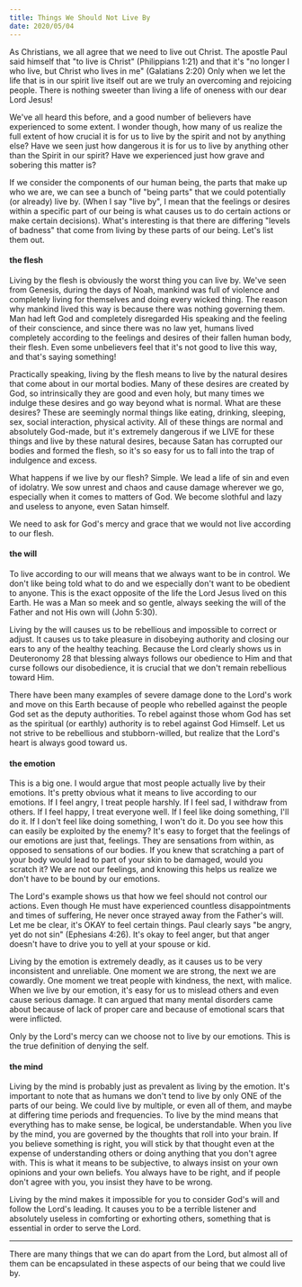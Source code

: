 ```yaml
---
title: Things We Should Not Live By
date: 2020/05/04
---
```


  As Christians, we all agree that we need to live out Christ. The apostle Paul said himself that "to live is Christ" (Philippians 1:21) and that it's "no longer I who live, but Christ who lives in me" (Galatians 2:20) Only when we let the life that is in our spirit live itself out are we truly an overcoming and rejoicing people. There is nothing sweeter than living a life of oneness with our dear Lord Jesus!
  
  We've all heard this before, and a good number of believers have experienced to some extent. I wonder though, how many of us realize the full extent of how crucial it is for us to live by the spirit and not by anything else? Have we seen just how dangerous it is for us to live by anything other than the Spirit in our spirit? Have we experienced just how grave and sobering this matter is?
  
  If we consider the components of our human being, the parts that make up who we are, we can see a bunch of "being parts" that we could potentially (or already) live by. (When I say "live by", I mean that the feelings or desires within a specific part of our being is what causes us to do certain actions or make certain decisions). What's interesting is that there are differing "levels of badness" that come from living by these parts of our being. Let's list them out.
  
  #### the flesh 
  Living by the flesh is obviously the worst thing you can live by. We've seen from Genesis, during the days of Noah, mankind was full of violence and completely living for themselves and doing every wicked thing. The reason why mankind lived this way is because there was nothing governing them. Man had left God and completely disregarded His speaking and the feeling of their conscience, and since there was no law yet, humans lived completely according to the feelings and desires of their fallen human body, their flesh. Even some unbelievers feel that it's not good to live this way, and that's saying something!
  
  Practically speaking, living by the flesh means to live by the natural desires that come about in our mortal bodies. Many of these desires are created by God, so intrinsically they are good and even holy, but many times we indulge these desires and go way beyond what is normal. What are these desires? These are seemingly normal things like eating, drinking, sleeping, sex, social interaction, physical activity. All of these things are normal and absolutely God-made, but it's extremely dangerous if we LIVE for these things and live by these natural desires, because Satan has corrupted our bodies and formed the flesh, so it's so easy for us to fall into the trap of indulgence and excess. 
  
  What happens if we live by our flesh? Simple. We lead a life of sin and even of idolatry. We sow unrest and chaos and cause damage wherever we go, especially when it comes to matters of God. We become slothful and lazy and useless to anyone, even Satan himself. 
  
  We need to ask for God's mercy and grace that we would not live according to our flesh.
  
  
  #### the will
  
  To live according to our will means that we always want to be in control. We don't like being told what to do and we especially don't want to be obedient to anyone. This is the exact opposite of the life the Lord Jesus lived on this Earth. He was a Man so meek and so gentle, always seeking the will of the Father and not His own will (John 5:30). 
  
  Living by the will causes us to be rebellious and impossible to correct or adjust. It causes us to take pleasure in disobeying authority and closing our ears to any of the healthy teaching. Because the Lord clearly shows us in Deuteronomy 28 that blessing always follows our obedience to Him and that curse follows our disobedience, it is crucial that we don't remain rebellious toward Him. 
  
  There have been many examples of severe damage done to the Lord's work and move on this Earth because of people who rebelled against the people God set as the deputy authorities. To rebel against those whom God has set as the spiritual (or earthly) authority is to rebel against God Himself. Let us not strive to be rebellious and stubborn-willed, but realize that the Lord's heart is always good toward us.
  
  
  #### the emotion
  
  This is a big one. I would argue that most people actually live by their emotions. It's pretty obvious what it means to live according to our emotions. If I feel angry, I treat people harshly. If I feel sad, I withdraw from others. If I feel happy, I treat everyone well. If I feel like doing something, I'll do it. If I don't feel like doing something, I won't do it. Do you see how this can easily be exploited by the enemy? It's easy to forget that the feelings of our emotions are just that, feelings. They are sensations from within, as opposed to sensations of our bodies. If you knew that scratching a part of your body would lead to part of your skin to be damaged, would you scratch it? We are not our feelings, and knowing this helps us realize we don't have to be bound by our emotions.
  
  The Lord's example shows us that how we feel should not control our actions. Even though He must have experienced countless disappointments and times of suffering, He never once strayed away from the Father's will. Let me be clear, it's OKAY to feel certain things. Paul clearly says "be angry, yet do not sin" (Ephesians 4:26). It's okay to feel anger, but that anger doesn't have to drive you to yell at your spouse or kid. 
  
  Living by the emotion is extremely deadly, as it causes us to be very inconsistent and unreliable. One moment we are strong, the next we are cowardly. One moment we treat people with kindness, the next, with malice. When we live by our emotion, it's easy for us to mislead others and even cause serious damage. It can argued that many mental disorders came about because of lack of proper care and because of emotional scars that were inflicted.
  
  Only by the Lord's mercy can we choose not to live by our emotions. This is the true definition of denying the self.
  
  
  #### the mind
  
  Living by the mind is probably just as prevalent as living by the emotion. It's important to note that as humans we don't tend to live by only ONE of the parts of our being. We could live by multiple, or even all of them, and maybe at differing time periods and frequencies. To live by the mind means that everything has to make sense, be logical, be understandable. When you live by the mind, you are governed by the thoughts that roll into your brain. If you believe something is right, you will stick by that thought even at the expense of understanding others or doing anything that you don't agree with. This is what it means to be subjective, to always insist on your own opinions and your own beliefs. You always have to be right, and if people don't agree with you, you insist they have to be wrong. 
  
  Living by the mind makes it impossible for you to consider God's will and follow the Lord's leading. It causes you to be a terrible listener and absolutely useless in comforting or exhorting others, something that is essential in order to serve the Lord. 
  
  
  
  ---
  
  There are many things that we can do apart from the Lord, but almost all of them can be encapsulated in these aspects of our being that we could live by. 
